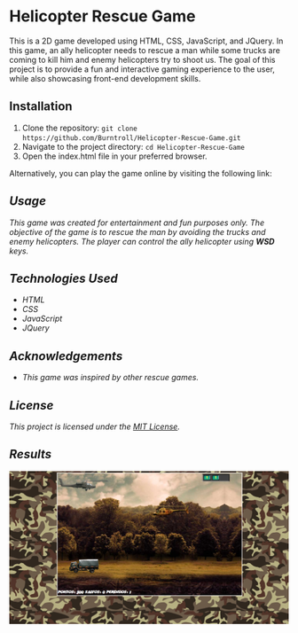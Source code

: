 # Helicopter Rescue Game

This is a 2D game developed using HTML, CSS, JavaScript, and JQuery. In this game, an ally helicopter needs to rescue a man while some trucks are coming to kill him and enemy helicopters try to shoot us. The goal of this project is to provide a fun and interactive gaming experience to the user, while also showcasing front-end development skills.

## Installation

1. Clone the repository: `git clone https://github.com/Burntroll/Helicopter-Rescue-Game.git`
2. Navigate to the project directory: `cd Helicopter-Rescue-Game`
3. Open the index.html file in your preferred browser.

Alternatively, you can play the game online by visiting the following link: <I going to host on a website soon>

## Usage

This game was created for entertainment and fun purposes only. The objective of the game is to rescue the man by avoiding the trucks and enemy helicopters. The player can control the ally helicopter using **WSD** keys.

## Technologies Used

- HTML
- CSS
- JavaScript
- JQuery

## Acknowledgements

- This game was inspired by other rescue games.

## License

This project is licensed under the [MIT License](https://opensource.org/licenses/MIT).

## Results

![gameplay-image](appweb.png)
